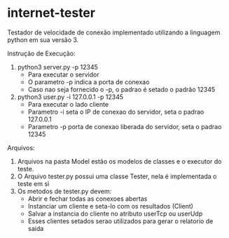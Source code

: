 # internet-tester
Testador de velocidade de conexão implementado utilizando a linguagem python em sua versão 3.

Instrução de Execução:<br/>
1. python3 server.py -p 12345<br/>
    - Para executar o servidor<br/>
    - O parametro -p indica a porta de conexao<br/>
    - Caso nao seja fornecido o -p, o padrao é setado o padrão 12345<br/>
2. python3 user.py -i 127.0.0.1 -p 12345 <br/>
    - Para executar o lado cliente<br/>
    - Parametro -i seta o IP de conexao do servidor, seta o padrao 127.0.0.1<br/>
    - Parametro -p porta de conexao liberada do servidor, seta o padrao 12345<br/>
    

Arquivos:<br/>
1. Arquivos na pasta Model estão os modelos de classes e o executor do teste.<br/>
2. O Arquivo tester.py possui uma classe Tester, nela é implementada o teste em si<br/>
3. Os metodos de tester.py devem:<br/>
    - Abrir e fechar todas as conexoes abertas<br/>
    - Instanciar um cliente e seta-lo com os resultados (Client)<br/>
    - Salvar a instancia do cliente no atributo userTcp ou userUdp<br/>
    - Esses clientes setados serao utilizados para gerar o relatorio de saida<br/>